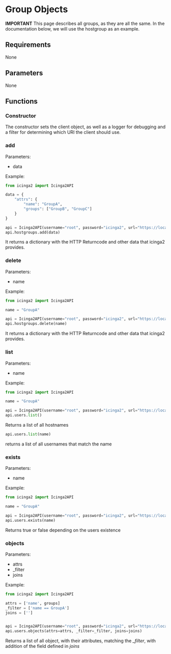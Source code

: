 # Group Objects

**IMPORTANT**
This page describes all groups, as they are all the same.
In the documentation below, we will use the hostgroup as an example.

## Requirements
None

## Parameters

None

## Functions

### Constructor
The constructor sets the client object, as well as a logger for debugging and a filter for determining which URI the client should use.

### add

Parameters:
- data

Example:
```python
from icinga2 import Icinga2API

data = {
    "attrs": {
        "name": "GroupA",
        "groups": ["GroupB", "GroupC"]
    }
}

api = Icinga2API(username="root", password="icinga2", url="https://localhost:5665")
api.hostgroups.add(data)
```

It returns a dictionary with the HTTP Returncode and other data that icinga2 provides.


### delete

Parameters:
- name

Example:
```python
from icinga2 import Icinga2API

name = "GroupA"

api = Icinga2API(username="root", password="icinga2", url="https://localhost:5665")
api.hostgroups.delete(name)
```

It returns a dictionary with the HTTP Returncode and other data that icinga2 provides.

### list

Parameters:
- name

Example:
```python
from icinga2 import Icinga2API

name = "GroupA"

api = Icinga2API(username="root", password="icinga2", url="https://localhost:5665")
api.users.list()
```
Returns a list of all hostnames

```python
api.users.list(name)
```
returns a list of all usernames that match the name

### exists

Parameters:
- name

Example:
```python
from icinga2 import Icinga2API

name = "GroupA"

api = Icinga2API(username="root", password="icinga2", url="https://localhost:5665")
api.users.exists(name)
```
Returns true or false depending on the users existence

### objects

Parameters:
- attrs
- _filter
- joins

Example:
```python
from icinga2 import Icinga2API

attrs = ['name', groups]
_filter = ['name == GroupA']
joins = ['']


api = Icinga2API(username="root", password="icinga2", url="https://localhost:5665")
api.users.objects(attrs=attrs, _filter=_filter, joins=joins)
```
Returns a list of all object, with their attributes, matching the _\_filter_, with addition of the field defined in _joins_
